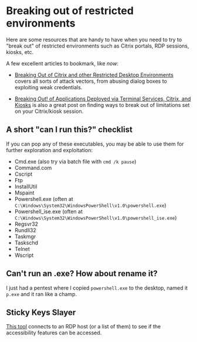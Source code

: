 # Breaking out of restricted environments
Here are some resources that are handy to have when you need to try to "break out" of restricted environments such as Citrix portals, RDP sessions, kiosks, etc.

A few excellent articles to bookmark, like *now*:

* [Breaking Out of Citrix and other Restricted Desktop Environments](https://www.pentestpartners.com/blog/breaking-out-of-citrix-and-other-restricted-desktop-environments/) covers all sorts of attack vectors, from abusing dialog boxes to exploiting weak credentials.

* [Breaking Out! of Applications Deployed via Terminal Services, Citrix, and Kiosks](https://blog.netspi.com/breaking-out-of-applications-deployed-via-terminal-services-citrix-and-kiosks/) is also a great post on finding ways to break out of limitations set on your Citrix/kiosk session.

## A short "can I run this?" checklist
If you can pop any of these executables, you may be able to use them for further exploration and exploitation:

* Cmd.exe (also try via batch file with `cmd /k pause`)
* Command.com
* Cscript
* Ftp
* InstallUtil
* Mspaint
* Powershell.exe (often at `C:\Windows\System32\WindowsPowerShell\v1.0\powershell.exe`)
* Powershell_ise.exe (often at `C:\Windows\System32\WindowsPowerShell\v1.0\powershell_ise.exe`)
* Regsvr32
* Rundll32
* Taskmgr
* Taskschd
* Telnet
* Wscript

## Can't run an .exe?  How about rename it?
I just had a pentest where I copied `powershell.exe` to the desktop, named it `p.exe` and it ran like a champ.

## Sticky Keys Slayer
[This tool](https://github.com/linuz/Sticky-Keys-Slayer) connects to an RDP host (or a list of them) to see if the accessibility features can be accessed.  

			